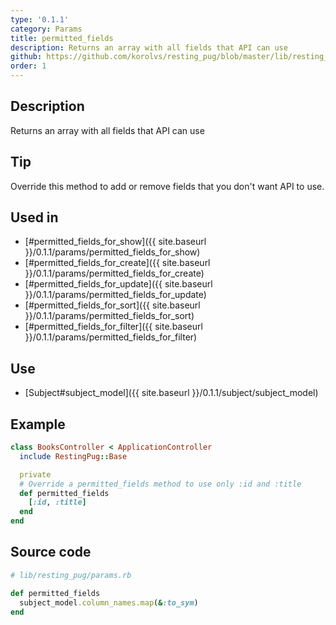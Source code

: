 ```yaml
---
type: '0.1.1'
category: Params
title: permitted_fields
description: Returns an array with all fields that API can use
github: https://github.com/korolvs/resting_pug/blob/master/lib/resting_pug/params.rb#L28
order: 1
---
```


## Description
Returns an array with all fields that API can use

## Tip
Override this method to add or remove fields that you don't want API to use.

## Used in
- [#permitted_fields_for_show]({{ site.baseurl }}/0.1.1/params/permitted_fields_for_show)
- [#permitted_fields_for_create]({{ site.baseurl }}/0.1.1/params/permitted_fields_for_create)
- [#permitted_fields_for_update]({{ site.baseurl }}/0.1.1/params/permitted_fields_for_update)
- [#permitted_fields_for_sort]({{ site.baseurl }}/0.1.1/params/permitted_fields_for_sort)
- [#permitted_fields_for_filter]({{ site.baseurl }}/0.1.1/params/permitted_fields_for_filter)

## Use
- [Subject#subject_model]({{ site.baseurl }}/0.1.1/subject/subject_model)

## Example
```ruby
class BooksController < ApplicationController
  include RestingPug::Base

  private
  # Override a permitted_fields method to use only :id and :title
  def permitted_fields
    [:id, :title]
  end
end
```

## Source code
```ruby
# lib/resting_pug/params.rb

def permitted_fields
  subject_model.column_names.map(&:to_sym)
end
```



